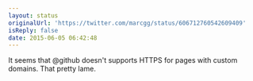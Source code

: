 ```yaml
---
layout: status
originalUrl: 'https://twitter.com/marcgg/status/606712760542609409'
isReply: false
date: 2015-06-05 06:42:48
---
```


It seems that @github doesn't supports HTTPS for pages with custom domains. That pretty lame.
